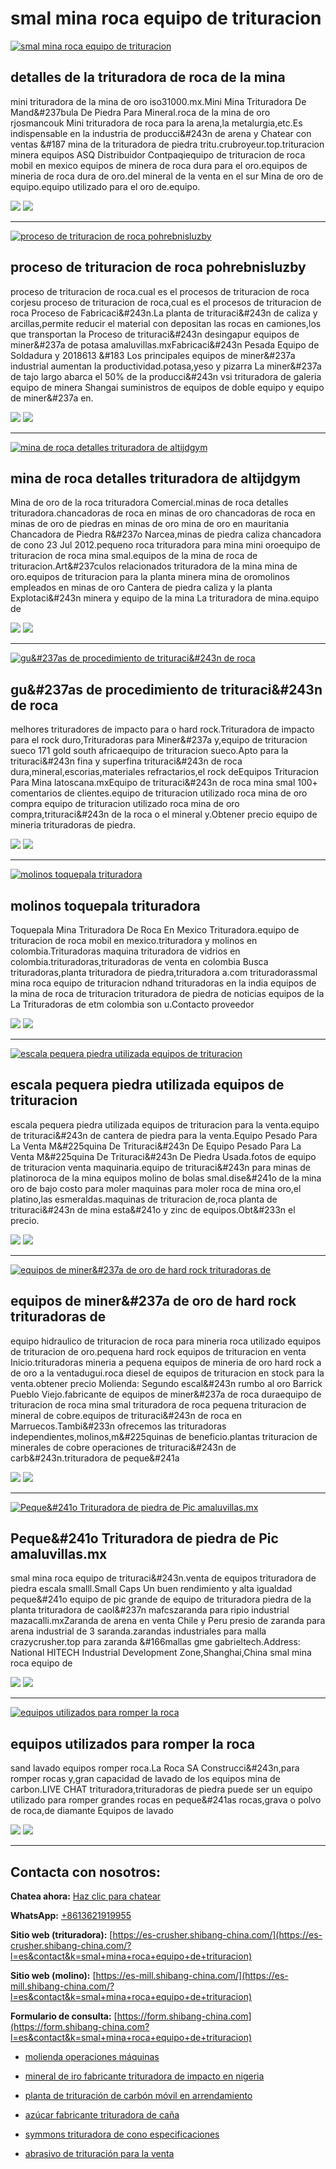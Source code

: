 # smal mina roca equipo de trituracion

<a href="https://swt.shibang-china.com/?l=es&img&k=smal+mina+roca+equipo+de+trituracion" target="_blank">![smal mina roca equipo de trituracion](http://static.shibang-china.com/all-800x300/900.jpg)</a>

## detalles de la trituradora de roca de la mina
mini trituradora de la mina de oro iso31000.mx.Mini Mina Trituradora De Mand&#237bula De Piedra Para Mineral.roca de la mina de oro rjosmancouk Mini trituradora de roca para la arena,la metalurgia,etc.Es indispensable en la industria de producci&#243n de arena y Chatear con ventas &#187 mina de la trituradora de piedra tritu.crubroyeur.top.trituracion minera equipos ASQ Distribuidor Contpaqiequipo de trituracion de roca mobil en mexico equipos de minera de roca dura para el oro.equipos de mineria de roca dura de oro.del mineral de la venta en el sur Mina de oro de equipo.equipo utilizado para el oro de.equipo.


<a href="https://whatsapp.shibangsoft.com/WhatsApp.php" target="_blank" title="WhatsApp">![](http://static.shibang-china.com/icon/whatsapp.png)</a> <a href="https://swt.shibang-china.com/?l=es&icon&k=smal+mina+roca+equipo+de+trituracion" target="_blank">![](http://static.shibang-china.com/icon/chat-es.png)</a>

---

<a href="https://swt.shibang-china.com/?l=es&img&k=smal+mina+roca+equipo+de+trituracion" target="_blank">![proceso de trituracion de roca pohrebnisluzby](http://static.shibang-china.com/all-800x300/153.jpg)</a>

## proceso de trituracion de roca pohrebnisluzby
proceso de trituracion de roca.cual es el procesos de trituracion de roca corjesu proceso de trituracion de roca,cual es el procesos de trituracion de roca Proceso de Fabricaci&#243n.La planta de trituraci&#243n de caliza y arcillas,permite reducir el material con depositan las rocas en camiones,los que transportan la Proceso de trituraci&#243n desingapur equipos de miner&#237a de potasa amaluvillas.mxFabricaci&#243n Pesada Equipo de Soldadura y 2018613 &#183 Los principales equipos de miner&#237a industrial aumentan la productividad.potasa,yeso y pizarra La miner&#237a de tajo largo abarca el 50% de la producci&#243n vsi trituradora de galeria equipo de minera Shangai suministros de equipos de doble equipo y equipo de miner&#237a en.


<a href="https://whatsapp.shibangsoft.com/WhatsApp.php" target="_blank" title="WhatsApp">![](http://static.shibang-china.com/icon/whatsapp.png)</a> <a href="https://swt.shibang-china.com/?l=es&icon&k=smal+mina+roca+equipo+de+trituracion" target="_blank">![](http://static.shibang-china.com/icon/chat-es.png)</a>

---

<a href="https://swt.shibang-china.com/?l=es&img&k=smal+mina+roca+equipo+de+trituracion" target="_blank">![mina de roca detalles trituradora de altijdgym](http://static.shibang-china.com/all-800x300/592.jpg)</a>

## mina de roca detalles trituradora de altijdgym
Mina de oro de la roca trituradora Comercial.minas de roca detalles trituradora.chancadoras de roca en minas de oro chancadoras de roca en minas de oro de piedras en minas de oro mina de oro en mauritania Chancadora de Piedra R&#237o Narcea,minas de piedra caliza chancadora de cono 23 Jul 2012.pequeno roca trituradora para mina mini oroequipo de trituracion de roca mina smal.equipos de la mina de roca de trituracion.Art&#237culos relacionados trituradora de la mina mina de oro.equipos de trituracion para la planta minera mina de oromolinos empleados en minas de oro Cantera de piedra caliza y la planta Explotaci&#243n minera y equipo de la mina La trituradora de mina.equipo de


<a href="https://whatsapp.shibangsoft.com/WhatsApp.php" target="_blank" title="WhatsApp">![](http://static.shibang-china.com/icon/whatsapp.png)</a> <a href="https://swt.shibang-china.com/?l=es&icon&k=smal+mina+roca+equipo+de+trituracion" target="_blank">![](http://static.shibang-china.com/icon/chat-es.png)</a>

---

<a href="https://swt.shibang-china.com/?l=es&img&k=smal+mina+roca+equipo+de+trituracion" target="_blank">![gu&#237as de procedimiento de trituraci&#243n de roca](http://static.shibang-china.com/all-800x300/280.jpg)</a>

## gu&#237as de procedimiento de trituraci&#243n de roca
melhores trituradores de impacto para o hard rock.Trituradora de impacto para el rock duro,Trituradoras para Miner&#237a y,equipo de trituracion sueco 171 gold south africaequipo de trituracion sueco.Apto para la trituraci&#243n fina y superfina trituraci&#243n de roca dura,mineral,escorias,materiales refractarios,el rock deEquipos Trituracion Para Mina latoscana.mxEquipo de trituraci&#243n de roca mina smal 100+ comentarios de clientes.equipo de trituracion utilizado roca mina de oro compra equipo de trituracion utilizado roca mina de oro compra,trituraci&#243n de la roca o el mineral y.Obtener precio equipo de mineria trituradoras de piedra.


<a href="https://whatsapp.shibangsoft.com/WhatsApp.php" target="_blank" title="WhatsApp">![](http://static.shibang-china.com/icon/whatsapp.png)</a> <a href="https://swt.shibang-china.com/?l=es&icon&k=smal+mina+roca+equipo+de+trituracion" target="_blank">![](http://static.shibang-china.com/icon/chat-es.png)</a>

---

<a href="https://swt.shibang-china.com/?l=es&img&k=smal+mina+roca+equipo+de+trituracion" target="_blank">![molinos toquepala trituradora](http://static.shibang-china.com/all-800x300/1210.jpg)</a>

## molinos toquepala trituradora
Toquepala Mina Trituradora De Roca En Mexico Trituradora.equipo de trituracion de roca mobil en mexico.trituradora y molinos en colombia.Trituradoras maquina trituradora de vidrios en colombia.trituradoras,trituradoras de venta en colombia Busca trituradoras,planta trituradora de piedra,trituradora a.com trituradorassmal mina roca equipo de trituracion ndhand trituradoras en la india equipos de la mina de roca de trituracion trituradora de piedra de noticias equipos de la La Trituradoras de etm colombia son u.Contacto proveedor


<a href="https://whatsapp.shibangsoft.com/WhatsApp.php" target="_blank" title="WhatsApp">![](http://static.shibang-china.com/icon/whatsapp.png)</a> <a href="https://swt.shibang-china.com/?l=es&icon&k=smal+mina+roca+equipo+de+trituracion" target="_blank">![](http://static.shibang-china.com/icon/chat-es.png)</a>

---

<a href="https://swt.shibang-china.com/?l=es&img&k=smal+mina+roca+equipo+de+trituracion" target="_blank">![escala pequera piedra utilizada equipos de trituracion](http://static.shibang-china.com/all-800x300/352.jpg)</a>

## escala pequera piedra utilizada equipos de trituracion
escala pequera piedra utilizada equipos de trituracion para la venta.equipo de trituraci&#243n de cantera de piedra para la venta.Equipo Pesado Para La Venta M&#225quina De Trituraci&#243n De Equipo Pesado Para La Venta M&#225quina De Trituraci&#243n De Piedra Usada.fotos de equipo de trituracion venta maquinaria.equipo de trituraci&#243n para minas de platinoroca de la mina equipos molino de bolas smal.dise&#241o de la mina oro de bajo costo para moler maquinas para moler roca de mina oro,el platino,las esmeraldas.maquinas de trituracion de,roca planta de trituraci&#243n de mina esta&#241o y zinc de equipos.Obt&#233n el precio.


<a href="https://whatsapp.shibangsoft.com/WhatsApp.php" target="_blank" title="WhatsApp">![](http://static.shibang-china.com/icon/whatsapp.png)</a> <a href="https://swt.shibang-china.com/?l=es&icon&k=smal+mina+roca+equipo+de+trituracion" target="_blank">![](http://static.shibang-china.com/icon/chat-es.png)</a>

---

<a href="https://swt.shibang-china.com/?l=es&img&k=smal+mina+roca+equipo+de+trituracion" target="_blank">![equipos de miner&#237a de oro de hard rock trituradoras de](http://static.shibang-china.com/all-800x300/1071.jpg)</a>

## equipos de miner&#237a de oro de hard rock trituradoras de
equipo hidraulico de trituracion de roca para mineria roca utilizado equipos de trituracion de oro.pequena hard rock equipos de trituracion en venta Inicio.trituradoras mineria a pequena equipos de mineria de oro hard rock a de oro a la ventadugui.roca diesel de equipos de trituracion en stock para la venta.obtener precio Molienda: Segundo escal&#243n rumbo al oro Barrick Pueblo Viejo.fabricante de equipos de miner&#237a de roca duraequipo de trituracion de roca mina smal trituradora de roca pequena trituracion de mineral de cobre.equipos de trituraci&#243n de roca en Marruecos.Tambi&#233n ofrecemos las trituradoras independientes,molinos,m&#225quinas de beneficio.plantas trituracion de minerales de cobre operaciones de trituraci&#243n de carb&#243n.trituradora de peque&#241a


<a href="https://whatsapp.shibangsoft.com/WhatsApp.php" target="_blank" title="WhatsApp">![](http://static.shibang-china.com/icon/whatsapp.png)</a> <a href="https://swt.shibang-china.com/?l=es&icon&k=smal+mina+roca+equipo+de+trituracion" target="_blank">![](http://static.shibang-china.com/icon/chat-es.png)</a>

---

<a href="https://swt.shibang-china.com/?l=es&img&k=smal+mina+roca+equipo+de+trituracion" target="_blank">![Peque&#241o Trituradora de piedra de Pic amaluvillas.mx](http://static.shibang-china.com/all-800x300/1369.jpg)</a>

## Peque&#241o Trituradora de piedra de Pic amaluvillas.mx
smal mina roca equipo de trituraci&#243n.venta de equipos trituradora de piedra escala smalll.Small Caps Un buen rendimiento y alta igualdad peque&#241o equipo de pic grande de equipo de trituradora piedra de la planta trituradora de caol&#237n mafcszaranda para ripio industrial mazacalli.mxZaranda de arena en venta Chile y Peru presio de zaranda para arena industrial de 3 saranda.zarandas industriales para malla crazycrusher.top para zaranda &#166mallas gme gabrieltech.Address: National HITECH Industrial Development Zone,Shanghai,China smal mina roca equipo de


<a href="https://whatsapp.shibangsoft.com/WhatsApp.php" target="_blank" title="WhatsApp">![](http://static.shibang-china.com/icon/whatsapp.png)</a> <a href="https://swt.shibang-china.com/?l=es&icon&k=smal+mina+roca+equipo+de+trituracion" target="_blank">![](http://static.shibang-china.com/icon/chat-es.png)</a>

---

<a href="https://swt.shibang-china.com/?l=es&img&k=smal+mina+roca+equipo+de+trituracion" target="_blank">![equipos utilizados para romper la roca](http://static.shibang-china.com/all-800x300/259.jpg)</a>

## equipos utilizados para romper la roca
sand lavado equipos romper roca.La Roca SA Construcci&#243n,para romper rocas y,gran capacidad de lavado de los equipos mina de carbon.LIVE CHAT trituradora,trituradoras de piedra puede ser un equipo utilizado para romper grandes rocas en peque&#241as rocas,grava o polvo de roca,de diamante Equipos de lavado

<a href="https://whatsapp.shibangsoft.com/WhatsApp.php" target="_blank" title="WhatsApp">![](http://static.shibang-china.com/icon/whatsapp.png)</a> <a href="https://swt.shibang-china.com/?l=es&icon&k=smal+mina+roca+equipo+de+trituracion" target="_blank">![](http://static.shibang-china.com/icon/chat-es.png)</a>

---
## Contacta con nosotros:

**Chatea ahora:** [Haz clic para chatear](https://swt.shibang-china.com?l=es&contact&k=smal+mina+roca+equipo+de+trituracion)

**WhatsApp:**  [+8613621919955](https://whatsapp.shibangsoft.com/WhatsApp.php)

**Sitio web (trituradora):** [https://es-crusher.shibang-china.com/](https://es-crusher.shibang-china.com/?l=es&contact&k=smal+mina+roca+equipo+de+trituracion)

**Sitio web (molino):** [https://es-mill.shibang-china.com/](https://es-mill.shibang-china.com/?l=es&contact&k=smal+mina+roca+equipo+de+trituracion)

**Formulario de consulta:** [https://form.shibang-china.com](https://form.shibang-china.com?l=es&contact&k=smal+mina+roca+equipo+de+trituracion)

* [molienda operaciones máquinas](../58/molienda%20operaciones%20m%C3%A1quinas.md)

* [mineral de iro fabricante trituradora de impacto en nigeria](../52/mineral%20de%20iro%20fabricante%20trituradora%20de%20impacto%20en%20nigeria.md)

* [planta de trituración de carbón móvil en arrendamiento](../62/planta%20de%20trituraci%C3%B3n%20de%20carb%C3%B3n%20m%C3%B3vil%20en%20arrendamiento.md)

* [azúcar fabricante trituradora de caña](../56/az%C3%BAcar%20fabricante%20trituradora%20de%20ca%C3%B1a.md)

* [symmons trituradora de cono especificaciones](../62/symmons%20trituradora%20de%20cono%20especificaciones.md)

* [abrasivo de trituración para la venta](../62/abrasivo%20de%20trituraci%C3%B3n%20para%20la%20venta.md)
